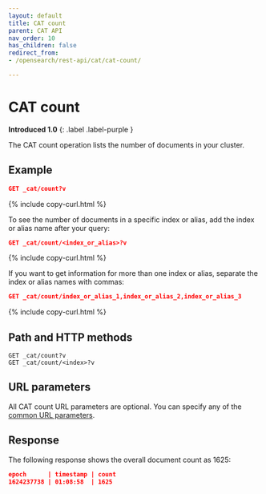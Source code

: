 ```yaml
---
layout: default
title: CAT count
parent: CAT API
nav_order: 10
has_children: false
redirect_from:
- /opensearch/rest-api/cat/cat-count/

---
```


# CAT count
**Introduced 1.0**
{: .label .label-purple }

The CAT count operation lists the number of documents in your cluster.

## Example

```json
GET _cat/count?v
```
{% include copy-curl.html %}

To see the number of documents in a specific index or alias, add the index or alias name after your query:

```json
GET _cat/count/<index_or_alias>?v
```
{% include copy-curl.html %}

If you want to get information for more than one index or alias, separate the index or alias names with commas:

```json
GET _cat/count/index_or_alias_1,index_or_alias_2,index_or_alias_3
```
{% include copy-curl.html %}

## Path and HTTP methods

```
GET _cat/count?v
GET _cat/count/<index>?v
```

## URL parameters

All CAT count URL parameters are optional. You can specify any of the [common URL parameters]({{site.url}}{{site.baseurl}}/api-reference/cat/index).


## Response

The following response shows the overall document count as 1625:

```json
epoch      | timestamp | count
1624237738 | 01:08:58  | 1625
```
